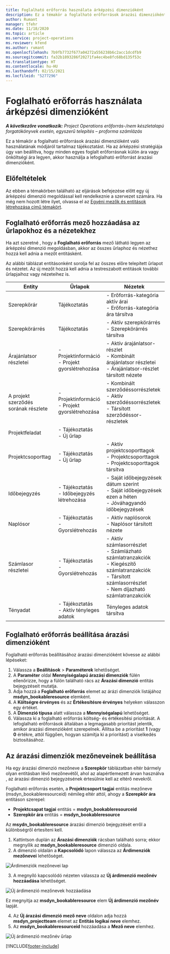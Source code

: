 ```yaml
---
title: Foglalható erőforrás használata árképzési dimenzióként
description: Ez a témakör a foglalható erőforrások árazási dimenzióként való használatának módjáról tartalmaz tájékoztatást.
author: Rumant
manager: tfehr
ms.date: 11/18/2020
ms.topic: article
ms.service: project-operations
ms.reviewer: kfend
ms.author: rumant
ms.openlocfilehash: 7b9fb7732f677a04272a556238b6c2acc1dcdfb9
ms.sourcegitcommit: fa32b1893286f20271fa4ec4be8fc68bd135f53c
ms.translationtype: HT
ms.contentlocale: hu-HU
ms.lasthandoff: 02/15/2021
ms.locfileid: "5277296"
---
```

# <a name="use-a-bookable-resource-as-a-pricing-dimension"></a>Foglalható erőforrás használata árképzési dimenzióként

 _**A következőre vonatkozik:** Project Operations erőforrás-/nem készletalapú forgatókönyvek esetén, egyszerű telepítés – proforma számlázás_ 

Ez a témakör a foglalható erőforrások árazási dimenzióként való használatának módjáról tartalmaz tájékoztatást. Ha az árképzési stratégiája úgy van beállítva, hogy minden egyes foglalt erőforrásnak külön ára vagy önköltségi ára legyen, akkor használja a lefoglalható erőforrást árazási dimenzióként.

## <a name="prerequisites"></a>Előfeltételek
Az ebben a témakörben található az eljárások befejezése előtt egy új árképzési dimenzió megoldással kell rendelkeznie a szervezet számára. Ha még nem hozott létre ilyet, olvassa el az [Egyéni mezők és entitások létrehozása című témakört](../pricing-costing/create-custom-fields-entities-pricing-dimensions.md).

## <a name="add-the-bookable-resource-field-to-forms-and-views"></a>Foglalható erőforrás mező hozzáadása az űrlapokhoz és a nézetekhez
Ha azt szeretné , hogy a **Foglalható erőforrás** mező látható legyen az árképzési dimenzió megoldásban, akkor az összes űrlaphoz és nézethez hozzá kell adnia a mezőt entitásként.

Az alábbi táblázat entitásonként sorolja fel az összes előre telepített űrlapot és nézetet. Az új mezőt hozzá kell adnia a testreszabott entitások további űrlapjaihoz vagy nézeteihez is.

|   Entity        | Űrlapok   |Nézetek        |
| ------------------------------|---------------------------------|----------------------------------|
|  Szerepkörár| Tájékoztatás | - Erőforrás-kategória aktív árai<br> - Erőforrás-kategória ára társítva |
|  Szerepkörárrés| Tájékoztatás| - Aktív szerepkörárrés<br>- Szerepkörárrés társítva |
|  Árajánlatsor részletei| - Projektinformáció<br>- Projekt gyorslétrehozása| - Aktív árajánlatsor-részlet<br>- Kombinált árajánlatsor részletei<br>- Árajánlatsor-részlet társított nézete |
|  A projekt szerződés sorának részlete| - Projektinformáció<br>- Projekt gyorslétrehozása| - Kombinált szerződéssorrészletek<br>- Aktív szerződéssorrészletek<br>- Társított szerződéssor-részletek |
|  Projektfeladat| - Tájékoztatás<br>- Új űrlap| &nbsp; |
|  Projektcsoporttag| - Tájékoztatás<br>- Új űrlap| - Aktív projektcsoporttagok<br>- Projektcsoporttagok<br>- Projektcsoporttagok társítva |
|  Időbejegyzés| - Tájékoztatás<br>- Időbejegyzés létrehozása| - Saját időbejegyzések dátum szerint<br>- Saját időbejegyzések ezen a héten<br>- Jóváhagyandó időbejegyzések|
|  Naplósor| - Tájékoztatás<br>- Gyorslétrehozás| - Aktív naplósorok<br>- Naplósor társított nézete |
|  Számlasor részletei| - Tájékoztatás<br>- Gyorslétrehozás| - Aktív számlasorrészlet<br>- Számlázható számlatranzakciók<br>- Kiegészítő számlatranzakciók<br>- Társított számlasorrészlet <br>- Nem díjazható számlatranzakciók|
|  Tényadat| - Tájékoztatás<br>- Aktív tényleges adatok| Tényleges adatok társítva |

## <a name="set-up-a-bookable-resource-as-a-pricing-dimension"></a>Foglalható erőforrás beállítása árazási dimenzióként
Foglalható erőforrás beállításához árazási dimenzióként kövesse az alábbi lépéseket:

1. Válassza a **Beállítások** > **Paraméterek** lehetőséget. 
2. A **Paraméter** oldal **Mennyiségalapú árazási dimenziók** fülén ellenőrizze, hogy a fülön található rács az **Árazási dimenzió** entitás bejegyzéseit mutatja. 
2. Adja hozzá a **Foglalható erőforrás** elemet az árázi dimenziók listájához **msdyn_bookableresource** elemként. 
3. A **Költségre érvényes** és az **Értékesítésre érvényes** helyeken válasszon egy értéket.
4. A **Dimenzió típusa** alatt válassza a **Mennyiségalapú** lehetőséget. 
5. Válassza ki a foglalható erőforrás költség- és értékesítési prioritását. A lefoglalható erőforrások általában a legmagasabb prioritást jelentik, amikor árazási dimenzióként szerepelnek. Állítsa be a prioritást **1** (vagy **0** értékre, attól függően, hogyan számítja ki a prioritást) a viselkedés biztosításához.

## <a name="set-up-pricing-dimension-field-names"></a>Az árazási dimenziók mezőneveinek beállítása

Ha egy árazási dimenzió mezőneve a **Szerepkör** táblázatban eltér bármely olyan entitásban lévő mezőnevétől, ahol az alapértlemezett árvan használva , az árazási dimenzió bejegyzésének értesülnie kell az eltérő nevekről.  

Foglalható erőforrás esetén, a **Projektcsoport tagjai** entitás mezőneve (msdyn_bookableresourceid) némileg eltér attól, ahogy a **Szerepkör ára** entitáson szerepel: 

 - **Projektcsapat tagjai** entitás = **msdyn_bookableresourceid**
 - **Szerepkör ára** entitás = **msdyn_bookableresource**

Az **msydn_bookableresource** árazási dimenzió bejegyzését erről a különbségről értesíteni kell.

1. Kattintson duplán az **Árazási dimenziók** rácsban található sorra; ekkor megnyílik az **msdyn_bookableresource** dimenzió oldala.
2. A dimenzió oldalán a **Kapcsolódó** lapon válassza az **Árdimenziók mezőnevei** lehetőséget.

  ![Árdimenziók mezőnevei lap](media/PD-fieldname.png)

3. A megnyíló kapcsolódó nézeten válassza az **Új árdimenzió mezőnév hozzáadása** lehetőséget.

  ![Új árdimenzió mezőnevek hozzáadása](media/Add-NewPD-fieldname.png)

  Ez megnyitja az **msdyn_bookableresource** elem **Új árdimenzió mezőnév** lapját. 

4. Az **Új árazási dimenzió mező neve** oldalon adja hozzá **msdyn_projectteam** elemet az **Entitás logikai neve** elemhez.
5. Az **msdyn_bookableresourceid** hozzáadása a **Mező neve** elemhez.

 ![Új árdimenzió mezőnév űrlap](media/PD-fieldname-Added.png)


[!INCLUDE[footer-include](../includes/footer-banner.md)]